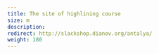 ```yaml
---
title: The site of highlining course
size: m
description: 
redirect: http://slackshop.dianov.org/antalya/
weight: 180
---
```


